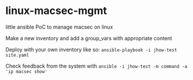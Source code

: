 # linux-macsec-mgmt
little ansible PoC to manage macsec on linux

Make a new inventory and add a group_vars with appropriate content

Deploy with your own inventory like so: `ansible-playbook -i jhow-test site.yaml`

Check feedback from the system with `ansible -i jhow-test -m command -a 'ip macsec show'`

